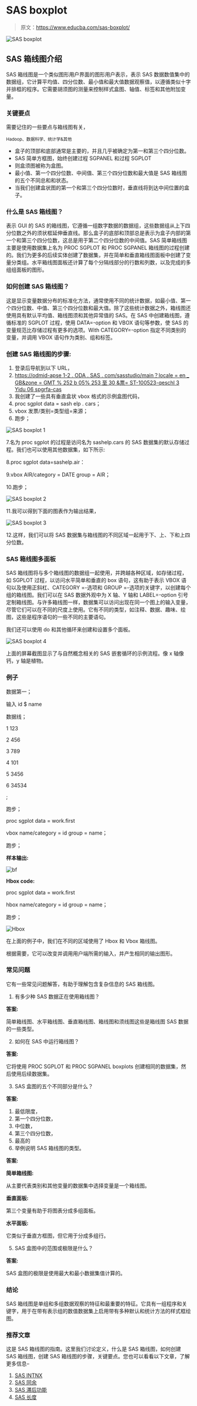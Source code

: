 # SAS boxplot

> 原文：<https://www.educba.com/sas-boxplot/>

![SAS boxplot](img/5777cf139fc37ef8eef5dfebe4b1da16.png)



## SAS 箱线图介绍

SAS 箱线图是一个类似图形用户界面的图形用户表示，表示 SAS 数据数值集中的数据组，它计算平均值、四分位数、最小值和最大值数据观察值，以遵循类似十字并排框的程序。它需要胡须图的测量来控制样式盒图、轴值、标签和其他附加变量。

### 关键要点

需要记住的一些要点与箱线图有关，

<small>Hadoop、数据科学、统计学&其他</small>

*   盒子的顶部和底部通常是主要的，并且几乎被确定为第一和第三个四分位数。
*   SAS 简单方框图，始终创建过程 SGPANEL 和过程 SGPLOT
*   则盒须图被称为盒图。
*   最小值、第一个四分位数、中间值、第三个四分位数和最大值是 SAS 箱线图的五个不同总和和状态。
*   当我们创建盒状图的第一个和第三个四分位数时，垂直线将到达中间位置的盒子。

### 什么是 SAS 箱线图？

表示 GUI 的 SAS 的箱线图，它遵循一组数字数据的数据组，这些数据组从上下四分位数之外的须状框延伸垂直线。那么盒子的底部和顶部总是表示为盒子内部的第一个和第三个四分位数，这总是用于第二个四分位数的中间值。SAS 简单箱线图主要是使用数据集上名为 PROC SGPLOT 和 PROC SGPANEL 箱线图的过程创建的。我们为更多的后续实体创建了数据集，并在简单和垂直箱线图面板中创建了变量分类组。水平箱线图面板还计算了每个分隔线部分的行数和列数，以及完成的多组组面板的图形。

### 如何创建 SAS 箱线图？

这是显示变量数据分布的标准化方法，通常使用不同的统计数据，如最小值、第一个四分位数、中值、第三个四分位数和最大值。除了这些统计数据之外，箱线图还使用具有默认平均值、箱线图须和其他异常值的 SAS。在 SAS 中创建箱线图，遵循标准的 SGPLOT 过程，使用 DATA=-option 和 VBOX 语句等参数，使 SAS 的变量规范比存储过程有更多的选项。With CATEGORY=-option 指定不同类别的变量，并调用 VBOX 语句作为类别、组和标签。

### 创建 SAS 箱线图的步骤:

1.  登录后导航到以下 URL，
2.  [https://odmid-apse 1-2 . ODA . SAS . com/sasstudio/main？locale = en _ GB&zone = GMT % 252 b 05% 253 至 30 &票= ST-100523-qeschl 3 Yidu 06 spgrfa-cas](https://odamid-apse1-2.oda.sas.com/SASStudio/main?locale=en_GB&zone=GMT%252B05%253A30&ticket=ST-100523-qeSyCHl3YIDU06sPgrfa-cas)
3.  我创建了一些具有垂直盒状 vbox 格式的示例盒图代码，
4.  proc sgplot data = sash elp . cars；
5.  vbox 发票/类别=类型组=来源；
6.  跑步；

![SAS boxplot 1](img/324b5f0971b182af06b203528d0d4f6d.png)



7.名为 proc sgplot 的过程是访问名为 sashelp.cars 的 SAS 数据集的默认存储过程。我们也可以使用其他数据集，如下所示:

8.proc sgplot data=sashelp.air：

9.vbox AIR/category = DATE group = AIR；

10.跑步；

![SAS boxplot 2](img/8ec29a8a36e9393862d7c71c3a8eee73.png)



11.我可以得到下面的图表作为输出结果，

![SAS boxplot 3](img/70cd426ce5487ecc1ba7db2248fa09f1.png)



12.这样，我们可以将 SAS 数据集与箱线图的不同区域一起用于下、上、下和上四分位数。

### SAS 箱线图多面板

SAS 箱线图将与多个箱线图的数据组一起使用，并跨越各种区域，如存储过程，如 SGPLOT 过程，以访问水平简单和垂直的 box 语句，这有助于表示 VBOX 语句以及使用正斜杠、CATEGORY =-选项和 GROUP =-选项的关键字，以创建每个组的箱线图。我们可以在 SAS 数据外观中为 X 轴、Y 轴和 LABEL=-option 引号定制箱线图。与许多箱线图一样，数据集可以访问出现在同一个图上的输入变量，尽管它们可以在不同的尺度上使用。它有不同的类型，如注释、数据、趣味、绘图，这些是程序语句的一些不同的主要语句。

我们还可以使用 do 和其他循环来创建和设置多个面板。

![SAS boxplot 4](img/ce1724e7d1369139f7b58e39e8c68cd6.png)



上面的屏幕截图显示了与自然概念相关的 SAS 嵌套循环的示例流程。像 x 轴像钙，y 轴是植物。

### 例子

数据第一；

输入 id $ name

数据线；

1 123

2 456

3 789

4 101

5 3456

6 34534

;

跑步；

proc sgplot data = work.first

vbox name/category = id group = name；

跑步；

**样本输出:**

![bf](img/23da9f732ae1fb36d58c595ff71620c2.png)



**Hbox code:**

proc sgplot data = work.first

hbox name/category = id group = name；

跑步；

![Hbox](img/bbfc616105006aeb738c85b1d5120d05.png)



在上面的例子中，我们在不同的区域使用了 Hbox 和 Vbox 箱线图。

根据需要，它可以改变并调用用户端所需的输入，并产生相同的输出图形。

### 常见问题

它有一些常见问题解答，有助于理解包含复杂信息的 SAS 箱线图。

1.  有多少种 SAS 数据正在使用箱线图？

**答案:**

简单箱线图、水平箱线图、垂直箱线图、箱线图和须线图这些是箱线图 SAS 数据的一些类型。

2.  如何在 SAS 中运行箱线图？

**答案:**

它将使用 PROC SGPLOT 和 PROC SGPANEL boxplots 创建相同的数据集，然后使用后续数据集。

3.  SAS 盒图的五个不同部分是什么？

**答案:**

1.  最低限度，
2.  第一个四分位数，
3.  中位数，
4.  第三个四分位数，
5.  最高的
6.  举例说明 SAS 箱线图的类型。

**答案:**

**简单箱线图:**

从主要代表类别和其他变量的数据集中选择变量是一个箱线图。

**垂直面板:**

第三个变量有助于将图表分成多组面板。

**水平面板:**

它类似于垂直方框图，但它用于分成多组行。

5.  SAS 盒图中的范围或极限是什么？

**答案:**

SAS 盒图的极限是使用最大和最小数据集值计算的。

### 结论

SAS 箱线图是单组和多组数据观察的特征和最重要的特征。它具有一组程序和关键字，用于在带有表示组的数值数据集上启用带有多种默认和统计方法的样式框绘图。

### 推荐文章

这是 SAS 箱线图的指南。这里我们讨论定义，什么是 SAS 箱线图，如何创建 SAS 箱线图，创建 SAS 箱线图的步骤，关键要点。您也可以看看以下文章，了解更多信息–

1.  [SAS INTNX](https://www.educba.com/sas-intnx/)
2.  [SAS 同余](https://www.educba.com/sas-congruence/)
3.  [SAS 滞后功能](https://www.educba.com/sas-lag-function/)
4.  [SAS 长度](https://www.educba.com/sas-length/)





